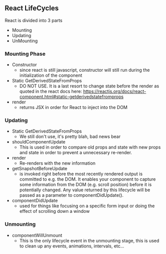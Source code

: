 ## React LifeCycles

React is divided into 3 parts
- Mounting
- Updating
- UnMounting

### Mounting Phase
- Constructor
    - since react is still javascript, constructor will still run during the initialization of the component
- Static GetDerivedStateFromProps
    - DO NOT USE. It is a last resort to change state before the render as quoted in the react docs here: https://reactjs.org/docs/react-component.html#static-getderivedstatefromprops
- render
    - returns JSX in order for React to inject into the DOM

### Updating
- Static GetDerivedStateFromProps
    - We still don't use, it's pretty blah, bad news bear
- shouldComponentUpdate
    - This is used in order to compare old props and state with new props and state in order to prevent a unnecessary re-render.
- render
    - Re-renders with the new information
- getSnapshotBeforeUpdate
    - is invoked right before the most recently rendered output is committed to e.g. the DOM. It enables your component to capture some information from the DOM (e.g. scroll position) before it is potentially changed. Any value returned by this lifecycle will be passed as a parameter to componentDidUpdate().
- componentDidUpdate
    - used for things like focusing on a specific form input or doing the effect of scrolling down a window

### Unmounting

- componentWillUnmount
    - This is the only lifecycle event in the unmounting stage, this is used to clean up any events, animations, intervals, etc...

